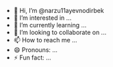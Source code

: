 - 👋 Hi, I’m @narzu11ayevnodirbek
- 👀 I’m interested in ...
- 🌱 I’m currently learning ...
- 💞️ I’m looking to collaborate on ...
- 📫 How to reach me ...
- 😄 Pronouns: ...
- ⚡ Fun fact: ...

<!---
narzu11ayevnodirbek/narzu11ayevnodirbek is a ✨ special ✨ repository because its `README.md` (this file) appears on your GitHub profile.
You can click the Preview link to take a look at your changes.
--->
